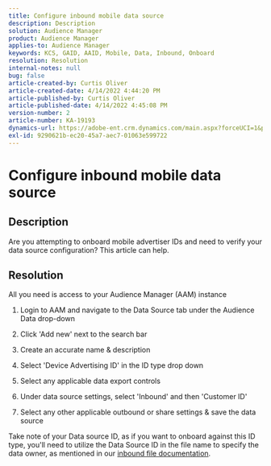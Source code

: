 ```yaml
---
title: Configure inbound mobile data source
description: Description
solution: Audience Manager
product: Audience Manager
applies-to: Audience Manager
keywords: KCS, GAID, AAID, Mobile, Data, Inbound, Onboard
resolution: Resolution
internal-notes: null
bug: false
article-created-by: Curtis Oliver
article-created-date: 4/14/2022 4:44:20 PM
article-published-by: Curtis Oliver
article-published-date: 4/14/2022 4:45:08 PM
version-number: 2
article-number: KA-19193
dynamics-url: https://adobe-ent.crm.dynamics.com/main.aspx?forceUCI=1&pagetype=entityrecord&etn=knowledgearticle&id=e23c681f-12bc-ec11-983f-0022480a30fa
exl-id: 9290621b-ec20-45a7-aec7-01063e599722
---
```

# Configure inbound mobile data source

## Description

Are you attempting to onboard mobile advertiser IDs and need to verify your data source configuration? This article can help. 

## Resolution


All you need is access to your Audience Manager (AAM) instance

1) Login to AAM and navigate to the Data Source tab under the Audience Data drop-down

2) Click 'Add new' next to the search bar

3) Create an accurate name & description

4) Select 'Device Advertising ID' in the ID type drop down

5) Select any applicable data export controls

6) Under data source settings, select 'Inbound' and then 'Customer ID'

7) Select any other applicable outbound or share settings & save the data source



Take note of your Data source ID, as if you want to onboard against this ID type, you'll need to utilize the Data Source ID in the file name to specify the data owner, as mentioned in our [inbound file documentation](https://experienceleague.adobe.com/docs/audience-manager/user-guide/implementation-integration-guides/sending-audience-data/batch-data-transfer-process/inbound-s3-filenames.html?lang=en).

